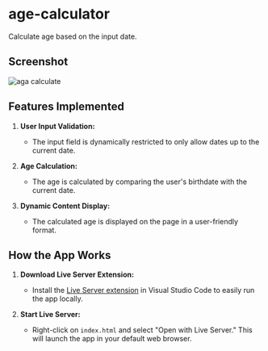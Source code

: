 # age-calculator
Calculate age based on the input date.

## Screenshot
![aga calculate](https://github.com/user-attachments/assets/4b1448ec-5f35-4bc7-8e33-42d2723936a5)

## Features Implemented
1. **User Input Validation:**
   - The input field is dynamically restricted to only allow dates up to the current date.

2. **Age Calculation:**
   - The age is calculated by comparing the user's birthdate with the current date.

3. **Dynamic Content Display:**
   - The calculated age is displayed on the page in a user-friendly format.

## How the App Works
1. **Download Live Server Extension:**
   - Install the [Live Server extension](https://marketplace.visualstudio.com/items?itemName=ritwickdey.LiveServer) in Visual Studio Code to easily run the app locally.

2. **Start Live Server:**
   - Right-click on `index.html` and select "Open with Live Server." This will launch the app in your default web browser.
